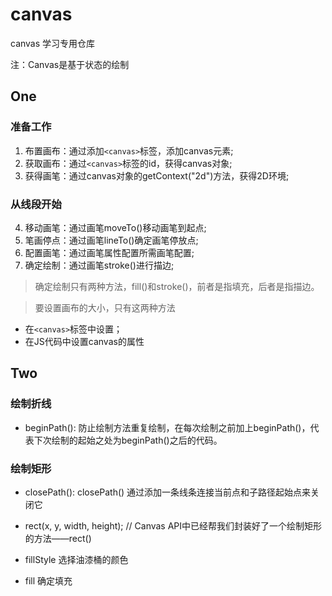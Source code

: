 # canvas
canvas 学习专用仓库

注：Canvas是基于状态的绘制

## One

### 准备工作

1. 布置画布：通过添加`<canvas>`标签，添加canvas元素;
2. 获取画布：通过`<canvas>`标签的id，获得canvas对象;
3. 获得画笔：通过canvas对象的getContext("2d")方法，获得2D环境;

### 从线段开始

4. 移动画笔：通过画笔moveTo()移动画笔到起点;
5. 笔画停点：通过画笔lineTo()确定画笔停放点;
6. 配置画笔：通过画笔属性配置所需画笔配置;
7. 确定绘制：通过画笔stroke()进行描边;

> 确定绘制只有两种方法，fill()和stroke()，前者是指填充，后者是指描边。

> 要设置画布的大小，只有这两种方法
  - 在`<canvas>`标签中设置；
  - 在JS代码中设置canvas的属性

## Two

### 绘制折线

- beginPath(): 防止绘制方法重复绘制，在每次绘制之前加上beginPath()，代表下次绘制的起始之处为beginPath()之后的代码。

### 绘制矩形

- closePath(): closePath() 通过添加一条线条连接当前点和子路径起始点来关闭它
- rect(x, y, width, height); // Canvas API中已经帮我们封装好了一个绘制矩形的方法——rect()

- fillStyle 选择油漆桶的颜色
- fill 确定填充